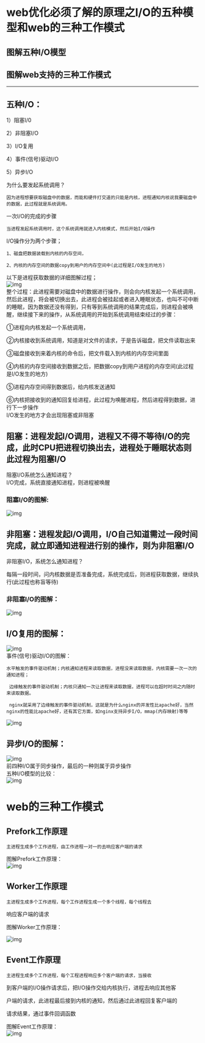 # web优化必须了解的原理之I/O的五种模型和web的三种工作模式

## 图解五种I/O模型

## 图解web支持的三种工作模式

---

## 五种I/O：

1）阻塞I/0

2）非阻塞I/O

3）I/O复用

4）事件\(信号\)驱动I/O

5）异步I/O

为什么要发起系统调用？

```
因为进程想要获取磁盘中的数据，而能和硬件打交道的只能是内核，进程通知内核说我要磁盘中的数据，此过程就是系统调用。
```

一次I/O的完成的步骤

```
当进程发起系统调用时，这个系统调用就进入内核模式，然后开始I/O操作
```

I/O操作分为两个步骤；

```
1、磁盘把数据装载到内核的内存空间，

2、内核的内存空间的数据copy到用户的内存空间中(此过程是I/O发生的地方)
```

以下是进程获取数据的详细图解过程；  
![img](/static/image/205126317.png)  
整个过程：此进程需要对磁盘中的数据进行操作，则会向内核发起一个系统调用，然后此进程，将会被切换出去，此进程会被挂起或者进入睡眠状态，也叫不可中断的睡眠，因为数据还没有得到，只有等到系统调用的结果完成后，则进程会被唤醒，继续接下来的操作，从系统调用的开始到系统调用结束经过的步骤：

①进程向内核发起一个系统调用，

②内核接收到系统调用，知道是对文件的请求，于是告诉磁盘，把文件读取出来

③磁盘接收到来着内核的命令后，把文件载入到内核的内存空间里面

④内核的内存空间接收到数据之后，把数据copy到用户进程的内存空间\(此过程是I/O发生的地方\)

⑤进程内存空间得到数据后，给内核发送通知

⑥内核把接收到的通知回复给进程，此过程为唤醒进程，然后进程得到数据，进行下一步操作  
I/O发生的地方才会出现阻塞或非阻塞

## 阻塞：进程发起I/O调用，进程又不得不等待I/O的完成，此时CPU把进程切换出去，进程处于睡眠状态则此过程为阻塞I/O

阻塞I/O系统怎么通知进程？  
I/O完成，系统直接通知进程，则进程被唤醒

### 阻塞I/O的图解:

![img](/static/image/205500239.png)

## 非阻塞：进程发起I/O调用，I/O自己知道需过一段时间完成，就立即通知进程进行别的操作，则为非阻塞I/O

非阻塞I/O，系统怎么通知进程？

每隔一段时间，问内核数据是否准备完成，系统完成后，则进程获取数据，继续执行\(此过程也称盲等待\)

### 非阻塞I/O的图解：

![img](/static/image/205605819.png)

## I/O复用的图解：  
![img](/static/image/205635176.png)  
事件\(信号\)驱动I/O的图解：

```
水平触发的事件驱动机制；内核通知进程来读取数据，进程没来读取数据，内核需要一次一次的通知进程；

 边缘触发的事件驱动机制；内核只通知一次让进程来读取数据，进程可以在超时时间之内随时来读取数据。

 nginx就采用了边缘触发的事件驱动机制，这就是为什么nginx的并发性比apache好，当然nginx的性能比apache好，还有其它方面，如nginx支持异步I/O，mmap(内存映射)等等
```

![img](/static/image/210003879.png)

## 异步I/O的图解：  
![img](/static/image/210054915.png)  
前四种I/O属于同步操作，最后的一种则属于异步操作  
五种I/O模型的比较：  
![img](/static/image/212627938.png)  
# web的三种工作模式

## Prefork工作原理

```
主进程生成多个工作进程，由工作进程一对一的去响应客户端的请求
```

图解Prefork工作原理：  
  ![img](/static/image/084450144.png)  
## Worker工作原理

```
主进程生成多个工作进程，每个工作进程生成一个多个线程，每个线程去
```

响应客户端的请求

图解Worker工作原理：

![img](/static/image/084552193.png)

## Event工作原理

```
主进程生成多个工作进程，每个工程进程响应多个客户端的请求，当接收
```

到客户端的I/O操作请求后，把I/O操作交给内核执行，进程去响应其他客

户端的请求，此进程最后接到内核的通知，然后通过此进程回复客户端的

请求结果，通过事件回调函数

图解Event工作原理：  
  ![img](/static/image/084608255.png)

